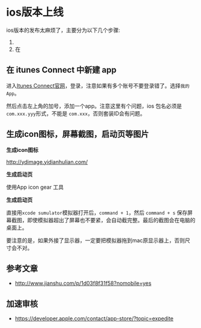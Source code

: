 # ios版本上线

ios版本的发布太麻烦了，主要分为以下几个步骤:

1. 
2. 在

## 在 itunes Connect 中新建 app

进入<a href='https://itunesconnect.apple.com/login' target='_blank'>Itunes Connect官网</a>，登录，注意如果有多个账号不要登录错了。选择`我的App`。

然后点击左上角的加号，添加一个app。注意这里有个问题，ios 包名必须是 `com.xxx.yyy`形式，不能是 `com.xxx`，否则套装ID会有问题。


## 生成icon图标，屏幕截图，启动页等图片

**生成icon图标**

http://ydimage.yidianhulian.com/ 

**生成启动页** 

使用App icon gear 工具

**生成启动页** 

直接用`xcode sumulator`模拟器打开后，`command + 1`，然后 `command + s` 保存屏幕截图，即使模拟器超出了屏幕也不要紧，会自动截完整。最后的截图会在电脑的桌面上。

要注意的是，如果外接了显示器，一定要把模拟器拖到mac原显示器上，否则尺寸会不对。

## 参考文章

- http://www.jianshu.com/p/1d03f8f31f58?nomobile=yes


## 加速审核

- https://developer.apple.com/contact/app-store/?topic=expedite